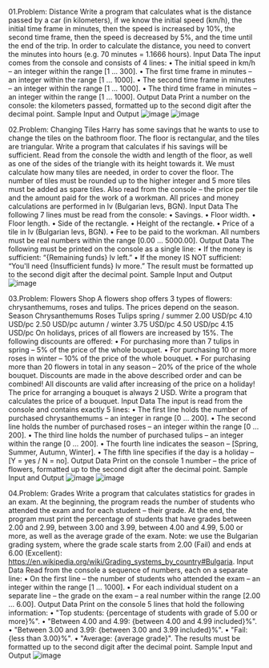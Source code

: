 01.Problem: Distance
Write a program that calculates what is the distance passed by a car (in kilometers), if we know the 
initial speed (km/h), the initial time frame in minutes, then the speed is increased by 10%, the second 
time frame, then the speed is decreased by 5%, and the time until the end of the trip. In order to 
calculate the distance, you need to convert the minutes into hours (e.g. 70 minutes = 1.1666 hours).
Input Data
The input comes from the console and consists of 4 lines:
• The initial speed in km/h – an integer within the range [1 … 300].
• The first time frame in minutes – an integer within the range [1 … 1000].
• The second time frame in minutes – an integer within the range [1 … 1000].
• The third time frame in minutes – an integer within the range [1 … 1000].
Output Data
Print a number on the console: the kilometers passed, formatted up to the second digit after the 
decimal point.
Sample Input and Output
![image](https://github.com/Sasho80/8.2.ExamPreparation-PartII/assets/7139995/d1ef94df-cc6a-4dd0-b7e2-ee9bd08e5d42)
![image](https://github.com/Sasho80/8.2.ExamPreparation-PartII/assets/7139995/037312f6-725c-4613-ab5a-c407f047d83d)

02.Problem: Changing Tiles
Harry has some savings that he wants to use to change the tiles on the bathroom floor. The floor is 
rectangular, and the tiles are triangular. Write a program that calculates if his savings will be sufficient.
Read from the console the width and length of the floor, as well as one of the sides of the triangle 
with its height towards it. We must calculate how many tiles are needed, in order to cover the floor. 
The number of tiles must be rounded up to the higher integer and 5 more tiles must be added as 
spare tiles. Also read from the console – the price per tile and the amount paid for the work of a 
workman. All prices and money calculations are performed in lv (Bulgarian levs, BGN).
Input Data
The following 7 lines must be read from the console:
• Savings.
• Floor width.
• Floor length.
• Side of the rectangle.
• Height of the rectangle.
• Price of a tile in lv (Bulgarian levs, BGN).
• Fee to be paid to the workman.
All numbers must be real numbers within the range [0.00 … 5000.00].
Output Data
The following must be printed on the console as a single line:
• If the money is sufficient: “{Remaining funds} lv left.”
• If the money IS NOT sufficient: “You'll need {Insufficient funds} lv more.”
The result must be formatted up to the second digit after the decimal point.
Sample Input and Output
![image](https://github.com/Sasho80/8.2.ExamPreparation-PartII/assets/7139995/98bf12e2-bb5f-45e2-9cf0-a2d44fff7bd3)

03.Problem: Flowers Shop
A flowers shop offers 3 types of flowers: chrysanthemums, roses and tulips. The prices depend on 
the season.
Season Chrysanthemums Roses Tulips 
spring / summer 2.00 USD/pc 4.10 USD/pc 2.50 USD/pc
autumn / winter 3.75 USD/pc 4.50 USD/pc 4.15 USD/pc
On holidays, prices of all flowers are increased by 15%. The following discounts are offered:
• For purchasing more than 7 tulips in spring – 5% of the price of the whole bouquet.
• For purchasing 10 or more roses in winter – 10% of the price of the whole bouquet.
• For purchasing more than 20 flowers in total in any season – 20% of the price of the whole 
bouquet.
Discounts are made in the above described order and can be combined! All discounts are valid after 
increasing of the price on a holiday!
The price for arranging a bouquet is always 2 USD. Write a program that calculates the price of a 
bouquet.
Input Data
The input is read from the console and contains exactly 5 lines:
• The first line holds the number of purchased chrysanthemums – an integer in range [0 … 200].
• The second line holds the number of purchased roses – an integer within the range [0 … 200].
• The third line holds the number of purchased tulips – an integer within the range [0 … 200].
• The fourth line indicates the season – [Spring, Summer, Autumn, Winter].
• The fifth line specifies if the day is a holiday – [Y = yes / N = no].
Output Data
Print on the console 1 number – the price of flowers, formatted up to the second digit after the 
decimal point.
Sample Input and Output
![image](https://github.com/Sasho80/8.2.ExamPreparation-PartII/assets/7139995/ad280eda-7ebb-43a3-931e-7cb22555dcf9)
![image](https://github.com/Sasho80/8.2.ExamPreparation-PartII/assets/7139995/ebaccae6-fa38-41ce-afd5-239871414bf5)

04.Problem: Grades
Write a program that calculates statistics for grades in an exam. At the beginning, the program reads 
the number of students who attended the exam and for each student – their grade. At the end, the 
program must print the percentage of students that have grades between 2.00 and 2.99, between 
3.00 and 3.99, between 4.00 and 4.99, 5.00 or more, as well as the average grade of the exam.
Note: we use the Bulgarian grading system, where the grade scale starts from 2.00 (Fail) and ends at 
6.00 (Excellent): https://en.wikipedia.org/wiki/Grading_systems_by_country#Bulgaria.
Input Data
Read from the console a sequence of numbers, each on a separate line:
• On the first line – the number of students who attended the exam – an integer within the range 
[1 … 1000].
• For each individual student on a separate line – the grade on the exam – a real number within 
the range [2.00 … 6.00].
Output Data
Print on the console 5 lines that hold the following information:
• "Top students: {percentage of students with grade of 5.00 or more}%".
• "Between 4.00 and 4.99: {between 4.00 and 4.99 included}%".
• "Between 3.00 and 3.99: {between 3.00 and 3.99 included}%".
• "Fail: {less than 3.00}%".
• "Average: {average grade}".
The results must be formatted up to the second digit after the decimal point.
Sample Input and Output
![image](https://github.com/Sasho80/8.2.ExamPreparation-PartII/assets/7139995/5bad4a95-89c9-4ab7-b505-c9242ff5eacf)



